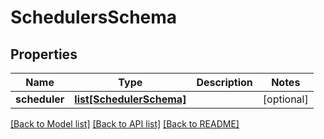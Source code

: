 # SchedulersSchema

## Properties
Name | Type | Description | Notes
------------ | ------------- | ------------- | -------------
**scheduler** | [**list[SchedulerSchema]**](SchedulerSchema.md) |  | [optional] 

[[Back to Model list]](../README.md#documentation-for-models) [[Back to API list]](../README.md#documentation-for-api-endpoints) [[Back to README]](../README.md)


